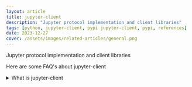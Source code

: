```yaml
---
layout: article
title: jupyter-client
description: "Jupyter protocol implementation and client libraries"
tags: [python, jupyter-client, pypi jupyter-client, pypi, references]
date: 2023-12-27
cover: /assets/images/related-articles/general.png
---
```


Jupyter protocol implementation and client libraries

Here are some FAQ's about jupyter-client
<details>
<summary>What is jupyter-client</summary>
Jupyter protocol implementation and client libraries
</details>
